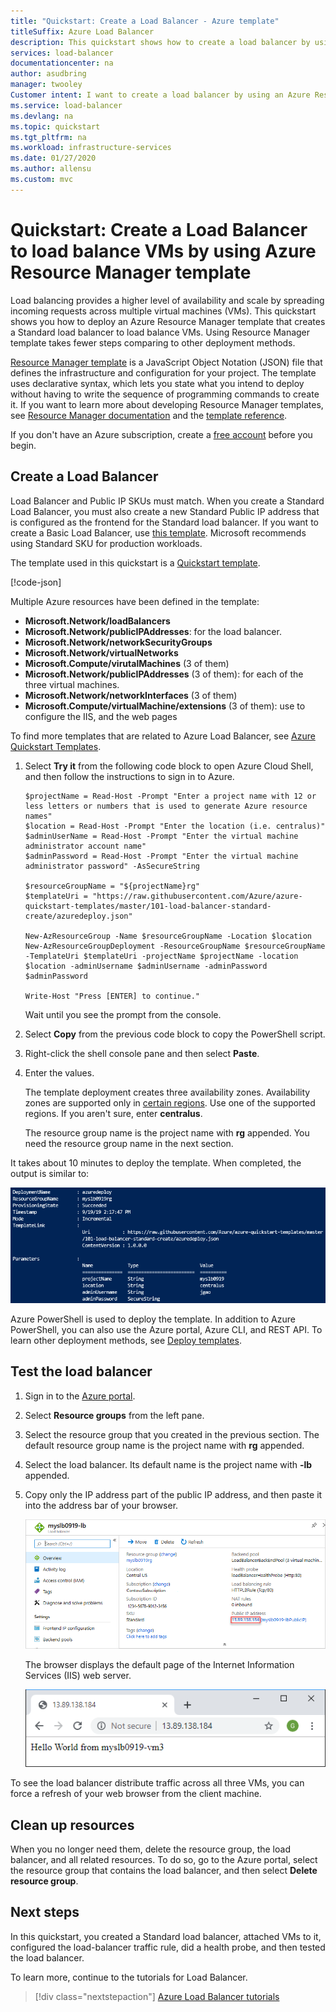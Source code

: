 ```yaml
---
title: "Quickstart: Create a Load Balancer - Azure template"
titleSuffix: Azure Load Balancer
description: This quickstart shows how to create a load balancer by using the Azure Resource Manager template.
services: load-balancer
documentationcenter: na
author: asudbring
manager: twooley
Customer intent: I want to create a load balancer by using an Azure Resource Manager template so that I can load balance internet traffic to VMs.
ms.service: load-balancer
ms.devlang: na
ms.topic: quickstart
ms.tgt_pltfrm: na
ms.workload: infrastructure-services
ms.date: 01/27/2020
ms.author: allensu
ms.custom: mvc
---
```


# Quickstart: Create a Load Balancer to load balance VMs by using Azure Resource Manager template

Load balancing provides a higher level of availability and scale by spreading incoming requests across multiple virtual machines (VMs). This quickstart shows you how to deploy an Azure Resource Manager template that creates a Standard load balancer to load balance VMs. Using Resource Manager template takes fewer steps comparing to other deployment methods.

[Resource Manager template](../azure-resource-manager/templates/overview.md) is a JavaScript Object Notation (JSON) file that defines the infrastructure and configuration for your project. The template uses declarative syntax, which lets you state what you intend to deploy without having to write the sequence of programming commands to create it. If you want to learn more about developing Resource Manager templates, see [Resource Manager documentation](/azure/azure-resource-manager/) and the [template reference](/azure/templates/microsoft.network/loadbalancers).

If you don't have an Azure subscription, create a [free account](https://azure.microsoft.com/free/?WT.mc_id=A261C142F) before you begin.

## Create a Load Balancer

Load Balancer and Public IP SKUs must match. When you create a Standard Load Balancer, you must also create a new Standard Public IP address that is configured as the frontend for the Standard load balancer. If you want to create a Basic Load Balancer, use [this template](https://azure.microsoft.com/resources/templates/201-2-vms-loadbalancer-natrules/). Microsoft recommends using Standard SKU for production workloads.

The template used in this quickstart is a [Quickstart template](https://raw.githubusercontent.com/Azure/azure-quickstart-templates/master/101-load-balancer-standard-create/azuredeploy.json).

[!code-json[<Azure Resource Manager template create standard load balancer>](~/quickstart-templates/101-load-balancer-standard-create/azuredeploy.json)]

Multiple Azure resources have been defined in the template:

- **Microsoft.Network/loadBalancers**
- **Microsoft.Network/publicIPAddresses**: for the load balancer.
- **Microsoft.Network/networkSecurityGroups**
- **Microsoft.Network/virtualNetworks**
- **Microsoft.Compute/virutalMachines** (3 of them)
- **Microsoft.Network/publicIPAddresses** (3 of them): for each of the three virtual machines.
- **Microsoft.Network/networkInterfaces** (3 of them)
- **Microsoft.Compute/virtualMachine/extensions** (3 of them): use to configure the IIS, and the web pages

To find more templates that are related to Azure Load Balancer, see [Azure Quickstart Templates](https://azure.microsoft.com/resources/templates/?resourceType=Microsoft.Network&pageNumber=1&sort=Popular).

1. Select **Try it** from the following code block to open Azure Cloud Shell, and then follow the instructions to sign in to Azure.

   ```azurepowershell-interactive
   $projectName = Read-Host -Prompt "Enter a project name with 12 or less letters or numbers that is used to generate Azure resource names"
   $location = Read-Host -Prompt "Enter the location (i.e. centralus)"
   $adminUserName = Read-Host -Prompt "Enter the virtual machine administrator account name"
   $adminPassword = Read-Host -Prompt "Enter the virtual machine administrator password" -AsSecureString

   $resourceGroupName = "${projectName}rg"
   $templateUri = "https://raw.githubusercontent.com/Azure/azure-quickstart-templates/master/101-load-balancer-standard-create/azuredeploy.json"

   New-AzResourceGroup -Name $resourceGroupName -Location $location
   New-AzResourceGroupDeployment -ResourceGroupName $resourceGroupName -TemplateUri $templateUri -projectName $projectName -location $location -adminUsername $adminUsername -adminPassword $adminPassword

   Write-Host "Press [ENTER] to continue."
   ```

   Wait until you see the prompt from the console.

1. Select **Copy** from the previous code block to copy the PowerShell script.

1. Right-click the shell console pane and then select **Paste**.

1. Enter the values.

   The template deployment creates three availability zones. Availability zones are supported only in [certain regions](../availability-zones/az-overview.md). Use one of the supported regions. If you aren't sure, enter **centralus**.

   The resource group name is the project name with **rg** appended. You need the resource group name in the next section.

It takes about 10 minutes to deploy the template. When completed, the output is similar to:

![Azure Standard Load Balancer Resource Manager template PowerShell deployment output](./media/quickstart-load-balancer-standard-public-template/azure-standard-load-balancer-resource-manager-template-powershell-output.png)

Azure PowerShell is used to deploy the template. In addition to Azure PowerShell, you can also use the Azure portal, Azure CLI, and REST API. To learn other deployment methods, see [Deploy templates](../azure-resource-manager/templates/deploy-portal.md).

## Test the load balancer

1. Sign in to the [Azure portal](https://portal.azure.com).

1. Select **Resource groups** from the left pane.

1. Select the resource group that you created in the previous section. The default resource group name is the project name with **rg** appended.

1. Select the load balancer. Its default name is the project name with **-lb** appended.

1. Copy only the IP address part of the public IP address, and then paste it into the address bar of your browser.

   ![Azure standard load balancer Resource Manager template public IP](./media/quickstart-load-balancer-standard-public-template/azure-standard-load-balancer-resource-manager-template-deployment-public-ip.png)

    The browser displays the default page of the Internet Information Services (IIS) web server.

   ![IIS web server](./media/quickstart-load-balancer-standard-public-template/load-balancer-test-web-page.png)

To see the load balancer distribute traffic across all three VMs, you can force a refresh of your web browser from the client machine.

## Clean up resources

When you no longer need them, delete the resource group, the load balancer, and all related resources. To do so, go to the Azure portal, select the resource group that contains the load balancer, and then select **Delete resource group**.

## Next steps

In this quickstart, you created a Standard load balancer, attached VMs to it, configured the load-balancer traffic rule, did a health probe, and then tested the load balancer.

To learn more, continue to the tutorials for Load Balancer.

> [!div class="nextstepaction"]
> [Azure Load Balancer tutorials](tutorial-load-balancer-standard-public-zone-redundant-portal.md)
